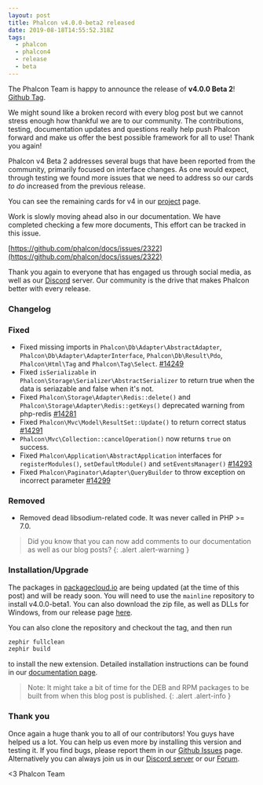 ```yaml
---
layout: post
title: Phalcon v4.0.0-beta2 released
date: 2019-08-18T14:55:52.318Z
tags:
  - phalcon
  - phalcon4
  - release
  - beta
---
```

The Phalcon Team is happy to announce the release of **v4.0.0 Beta 2**! [Github Tag](https://github.com/phalcon/cphalcon/releases/tag/v4.0.0-beta.2). 

We might sound like a broken record with every blog post but we cannot stress enough how thankful we are to our community. The contributions, testing, documentation updates and questions really help push Phalcon forward and make us offer the best possible framework for all to use! Thank you again!
<!--more-->

Phalcon v4 Beta 2 addresses several bugs that have been reported from the community, primarily focused on interface changes. As one would expect, through testing we found more issues that we need to address so our cards _to do_ increased from the previous release.

You can see the remaining cards for v4 in our [project](https://github.com/phalcon/cphalcon/projects/3) page. 

Work is slowly moving ahead also in our documentation. We have completed checking a few more documents, This effort can be tracked in this issue. 

[https://github.com/phalcon/docs/issues/2322](https://github.com/phalcon/docs/issues/2322)

Thank you again to everyone that has engaged us through social media, as well as our [Discord](https://phalcon.link/discord) server. Our community is the drive that makes Phalcon better with every release.

### Changelog
### Fixed
- Fixed missing imports in `Phalcon\Db\Adapter\AbstractAdapter`, `Phalcon\Db\Adapter\AdapterInterface`, `Phalcon\Db\Result\Pdo`, `Phalcon\Html\Tag` and `Phalcon\Tag\Select`. [#14249](https://github.com/phalcon/cphalcon/issues/14249)
- Fixed `isSerializable` in `Phalcon\Storage\Serializer\AbstractSerializer` to return true when the data is seriazable and false when it's not.
- Fixed `Phalcon\Storage\Adapter\Redis::delete()` and `Phalcon\Storage\Adapter\Redis::getKeys()` deprecated warning from php-redis [#14281](https://github.com/phalcon/cphalcon/issues/14281)
- Fixed `Phalcon\Mvc\Model\ResultSet::Update()` to return correct status [#14291](https://github.com/phalcon/cphalcon/issues/14291)
- `Phalcon\Mvc\Collection::cancelOperation()` now returns `true` on success.
- Fixed `Phalcon\Application\AbstractApplication` interfaces for `registerModules()`, `setDefaultModule()` and `setEventsManager()` [#14293](https://github.com/phalcon/cphalcon/issues/14293)
- Fixed `Phalcon\Paginator\Adapter\QueryBuilder` to throw exception on incorrect parameter [#14299](https://github.com/phalcon/cphalcon/issues/14299)

### Removed
- Removed dead libsodium-related code. It was never called in PHP >= 7.0.

> Did you know that you can now add comments to our documentation as well as our blog posts?
{: .alert .alert-warning }

### Installation/Upgrade
The packages in [packagecloud.io](https://packagecloud.io/phalcon) are being updated (at the time of this post) and will be ready soon. You will need to use the `mainline` repository to install v4.0.0-beta1. You can also download the zip file, as well as DLLs for Windows, from our release page [here](https://github.com/phalcon/cphalcon/releases/tag/v4.0.0-beta.1).

You can also clone the repository and checkout the tag, and then run

```bash
zephir fullclean
zephir build
```

to install the new extension. Detailed installation instructions can be found in our [documentation page](https://docs.phalconphp.com/4.0/en/installation).

> Note: It might take a bit of time for the DEB and RPM packages to be built from when this blog post is published.
{: .alert .alert-info }

### Thank you
Once again a huge thank you to all of our contributors! You guys have helped us a lot. You can help us even more by installing this version and testing it. If you find bugs, please report them in our [Github Issues](https://github.com/phalcon/cphalcon/issues) page. Alternatively you can always join us in our [Discord server](https://phalcon.link/discord) or our [Forum](https://phalcon.link/forum).


<3 Phalcon Team
